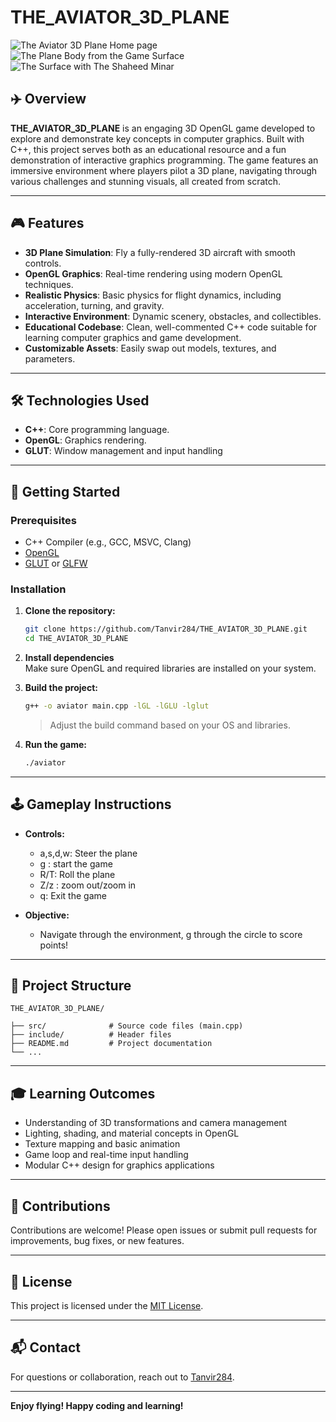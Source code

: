 # THE_AVIATOR_3D_PLANE

![The Aviator 3D Plane Home page ](https://raw.githubusercontent.com/Tanvir284/THE_AVIATOR_3D_PLANE/image2.png) 
![The Plane Body from the Game Surface ](https://raw.githubusercontent.com/Tanvir284/THE_AVIATOR_3D_PLANE/image.png) 
![The Surface with The Shaheed Minar ](https://raw.githubusercontent.com/Tanvir284/THE_AVIATOR_3D_PLANE/image3.png) 
## ✈️ Overview

**THE_AVIATOR_3D_PLANE** is an engaging 3D OpenGL game developed to explore and demonstrate key concepts in computer graphics. Built with C++, this project serves both as an educational resource and a fun demonstration of interactive graphics programming. The game features an immersive environment where players pilot a 3D plane, navigating through various challenges and stunning visuals, all created from scratch.

---

## 🎮 Features

- **3D Plane Simulation**: Fly a fully-rendered 3D aircraft with smooth controls.
- **OpenGL Graphics**: Real-time rendering using modern OpenGL techniques.
- **Realistic Physics**: Basic physics for flight dynamics, including acceleration, turning, and gravity.
- **Interactive Environment**: Dynamic scenery, obstacles, and collectibles.
- **Educational Codebase**: Clean, well-commented C++ code suitable for learning computer graphics and game development.
- **Customizable Assets**: Easily swap out models, textures, and parameters.

---

## 🛠️ Technologies Used

- **C++**: Core programming language.
- **OpenGL**: Graphics rendering.
- **GLUT**: Window management and input handling 
---

## 🚀 Getting Started

### Prerequisites

- C++ Compiler (e.g., GCC, MSVC, Clang)
- [OpenGL](https://www.opengl.org/)
- [GLUT](https://www.opengl.org/resources/libraries/glut/) or [GLFW](https://www.glfw.org/) 



### Installation

1. **Clone the repository:**
   ```bash
   git clone https://github.com/Tanvir284/THE_AVIATOR_3D_PLANE.git
   cd THE_AVIATOR_3D_PLANE
   ```

2. **Install dependencies**  
   Make sure OpenGL and required libraries are installed on your system.

3. **Build the project:**
   ```bash
   g++ -o aviator main.cpp -lGL -lGLU -lglut
   ```
   > Adjust the build command based on your OS and libraries.

4. **Run the game:**
   ```bash
   ./aviator
   ```

---

## 🕹️ Gameplay Instructions

- **Controls:**
  -  a,s,d,w: Steer the plane
  - g : start the game 
  - R/T: Roll the plane
  - Z/z : zoom out/zoom in
  - q: Exit the game

- **Objective:**
  - Navigate through the environment, g through the circle  to score points!

---

## 📁 Project Structure

```
THE_AVIATOR_3D_PLANE/

├── src/              # Source code files (main.cpp)
├── include/          # Header files
├── README.md         # Project documentation
└── ...
```

---

## 🎓 Learning Outcomes

- Understanding of 3D transformations and camera management
- Lighting, shading, and material concepts in OpenGL
- Texture mapping and basic animation
- Game loop and real-time input handling
- Modular C++ design for graphics applications

---

## 🙌 Contributions

Contributions are welcome! Please open issues or submit pull requests for improvements, bug fixes, or new features.

---

## 📄 License

This project is licensed under the [MIT License](LICENSE).

---

## 📬 Contact

For questions or collaboration, reach out to [Tanvir284](https://github.com/Tanvir284).

---

**Enjoy flying! Happy coding and learning!**
